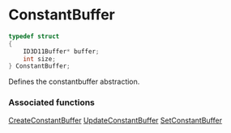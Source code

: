 # ConstantBuffer

```c++
typedef struct
{
    ID3D11Buffer* buffer;
    int size;
} ConstantBuffer;
```

Defines the constantbuffer abstraction.


### Associated functions
[CreateConstantBuffer](CreateConstantBuffer.md)
[UpdateConstantBuffer](UpdateConstantBuffer.md)
[SetConstantBuffer](SetConstantBuffer.md)
